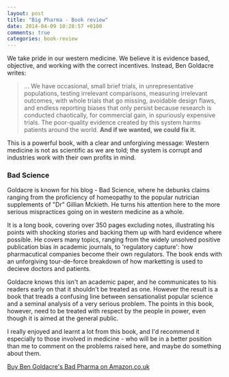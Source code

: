```yaml
---
layout: post
title: "Big Pharma - Book review"
date: 2014-04-09 10:28:57 +0100
comments: true
categories: book-review
---
```


We take pride in our western medicine. We believe it is evidence based, objective, and working with the correct incentives. Instead, Ben Goldacre writes:

 > ... We have occasional, small brief trials, in unrepresentative populations, testing irrelevant comparisons, measuring irrelevant outcomes, with whole trials that go missing, avoidable design flaws, and endless reporting biases that only persist because research is conducted chaotically, for commercial gain, in spuriously expensive trials. The poor-quality evidence created by this system harms patients around the world.	**And if we wanted, we could fix it.**

This is a powerful book, with a clear and unforgiving message: Western medicine is not as scientific as we are told; the system is corrupt and industries work with their own profits in mind.

### Bad Science

Goldacre is known for his blog - Bad Science, where he debunks claims ranging from the proficiency of homeopathy to the popular nutrician supplements of "Dr" Gillian Mckieth. He turns his attention here to the more serious mispractices going on in western medicine as a whole.

It is a long book, covering over 350 pages excluding notes, illustrating his points with shocking stories and backing them up with hard evidence where possible. He covers many topics, ranging from the widely unsolved positive publication bias in academic journals, to 'regulatory capture': how pharmacutical companies become their own regulators. The book ends with an unforgiving tour-de-force breakdown of how marketting is used to decieve doctors and patients.

Goldacre knows this isn't an academic paper, and he communicates to his readers early on that it shouldn't be treated as one. However the result is a book that treads a confusing line between sensationalist popular science and a seminal analysis of a very serious problem. The points in this book, however, need to be treated with respect by the people in power, even though it is aimed at the general public.

I really enjoyed and learnt a lot from this book, and I'd recommend it especially to those involved in medicine - who will be in a better position than me to comment on the problems raised here, and maybe do something about them.

[Buy Ben Goldacre's Bad Pharma on Amazon.co.uk](http://www.amazon.co.uk/Bad-Pharma-How-Medicine-Broken/dp/000749808X)